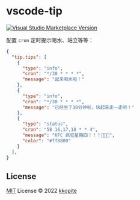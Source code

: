 # vscode-tip

<a href="https://marketplace.visualstudio.com/items?itemName=kkopite.vscode-tip" target="__blank"><img src="https://img.shields.io/visual-studio-marketplace/v/kkopite.vscode-tip.svg?color=eee&amp;label=VS%20Code%20Marketplace&logo=visual-studio-code" alt="Visual Studio Marketplace Version" /></a>

配置 `cron` 定时提示喝水、站立等等：

```json
{
  "tip.tips": [
    {
      "type": "info",
      "cron": "*/30 * * * *",
      "message": "起来喝水啦！"
    },
    {
      "type": "info",
      "cron": "*/30 * * * *",
      "message": "已经坐了30分钟啦，快起来走一走吧！"
    },
    {
      "type": "status",
      "cron": "58 16,17,18 * * 4",
      "message": "KFC 疯狂星期四！！！🍟🍔🍗",
      "color": "#ff8800"
    }
  ],
}
```

## License

[MIT](./LICENSE) License © 2022 [kkopite](https://github.com/action-hong)
